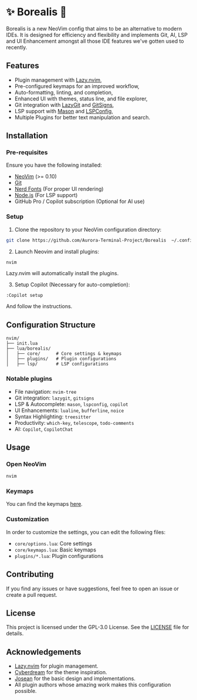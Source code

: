 # ✨ Borealis 🌌

Borealis is a new NeoVim config that aims to be an alternative to modern IDEs. It is designed for efficiency and flexibility and implements Git, AI, LSP and UI Enhancement amongst all those IDE features we've gotten used to recently.

## Features

- Plugin management with [Lazy.nvim](https://github.com/folke/lazy.nvim),
- Pre-configured keymaps for an improved workflow,
- Auto-formatting, linting, and completion,
- Enhanced UI with themes, status line, and file explorer,
- Git integration with [LazyGit](https://github.com/jesseduffield/lazygit) and [GitSigns](https://github.com/lewis6991/gitsigns.nvim),
- LSP support with [Mason](https://github.com/williamboman/mason.nvim) and [LSPConfig](https://github.com/neovim/nvim-lspconfig),
- Multiple Plugins for better text manipulation and search.

## Installation

### Pre-requisites

Ensure you have the following installed:

- [NeoVim](https://github.com/neovim/neovim) (>= 0.10)
- [Git](https://git-scm.com/)
- [Nerd Fonts](https://www.nerdfonts.com/) (For proper UI rendering)
- [Node.js](https://nodejs.org/) (For LSP support)
- GitHub Pro / Copilot subscription (Optional for AI use)

### Setup

1. Clone the repository to your NeoVim configuration directory:

```bash
git clone https://github.com/Aurora-Terminal-Project/Borealis  ~/.config/nvim
```

2. Launch Neovim and install plugins:

```bash
nvim
```

Lazy.nvim will automatically install the plugins.

3. Setup Copilot (Necessary for auto-completion):

```vim
:Copilot setup
```

And follow the instructions.

## Configuration Structure

```
nvim/
├── init.lua
├── lua/borealis/
│   ├── core/      # Core settings & keymaps
│   ├── plugins/   # Plugin configurations
│   ├── lsp/       # LSP configurations
```

### Notable plugins

- File navigation: `nvim-tree`
- Git integration: `lazygit`, `gitsigns`
- LSP & Autocomplete: `mason`, `lspconfig`, `copilot`
- UI Enhancements: `lualine`, `bufferline`, `noice`
- Syntax Highlighting: `treesitter`
- Productivity: `which-key`, `telescope`, `todo-comments`
- AI: `Copilot`, `CopilotChat`

## Usage

### Open NeoVim

```bash
nvim
```

### Keymaps

You can find the keymaps [here](keymaps.md).

### Customization

In order to customize the settings, you can edit the following files:

- `core/options.lua`: Core settings
- `core/keymaps.lua`: Basic keymaps
- `plugins/*.lua`: Plugin configurations

## Contributing

If you find any issues or have suggestions, feel free to open an issue or create a pull request.

## License

This project is licensed under the GPL-3.0 License. See the [LICENSE](LICENSE) file for details.

## Acknowledgements

- [Lazy.nvim](https://github.com/folke/lazy.nvim) for plugin management.
- [Cyberdream](https://github.com/username/cyberdream) for the theme inspiration.
- [Josean](https://www.josean.com/posts/how-to-setup-neovim-2024) for the basic design and implementations.
- All plugin authors whose amazing work makes this configuration possible.
